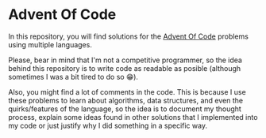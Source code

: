 # Advent Of Code

In this repository, you will find solutions for the [Advent Of Code](https://adventofcode.com/) problems using multiple languages.

Please, bear in mind that I'm not a competitive programmer, so the idea behind this repository is to write code as readable as posible (although sometimes I was a bit tired to do so :grin:).

Also, you might find a lot of comments in the code. This is because I use these problems to learn about algorithms, data structures, and even the quirks/features of the language, so the idea is to document my thought process, explain some ideas found in other solutions that I implemented into my code or just justify why I did something in a specific way.
